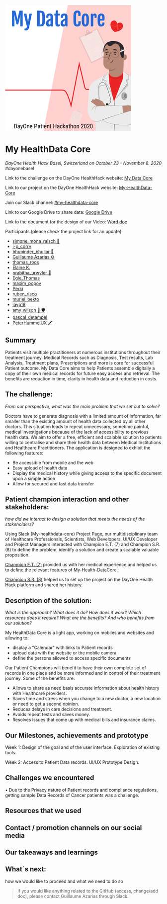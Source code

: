 ![Logo](Logo.png)
# My HealthData Core

*DayOne Health Hack Basel, Switzerland on October 23 - November 8. 2020* #dayonebasel

Link to the challenge on the DayOne HealthHack website: [My Data Core](https://2020.healthhack.solutions/project/11)

Link to our project on the DayOne HealthHack website: [My-HealthData-Core](https://2020.healthhack.solutions/project/78)

Join our Slack channel: [#my-healthdata-core](https://slack.com/app_redirect?channel=my-healthdata-core)

Link to our Google Drive to share data: [Google Drive](https://drive.google.com/drive/folders/13_zgY11NxV_rfvS_OGldZ6Ti7ApjCi64?usp=sharing)

Link to the document for the design of our Video: [Word doc](https://docs.google.com/document/d/1yN0PwSLvqkVO6bpSZoTVLwXXCMb9zyi9jvuTo-nOk0E/edit?usp=sharing)

Participants (please check the project link for an update):
- [simone_mona_raisch 🧬](https://2020.healthhack.solutions/user/simone_mona_raisch)
- [j-p_corry](https://2020.healthhack.solutions/user/j-p_corry)
- [bhupinder_bhullar 🧬](https://2020.healthhack.solutions/user/bhupinder_bhullar)
- [Guillaume Azarias ⚙️](https://2020.healthhack.solutions/user/GuillaumeAzarias)
- [thomas_roos](https://2020.healthhack.solutions/user/thomas_roos)
- [Elaine K.](https://2020.healthhack.solutions/user/Elaine%20K.)
- [prabitha_urwyler 🧬](https://2020.healthhack.solutions/user/prabitha_urwyler)
- [Egle_Thomas](https://2020.healthhack.solutions/user/Egle_Thomas)
- [maxim_popov](https://2020.healthhack.solutions/user/maxim_popov)
- [Perki](https://2020.healthhack.solutions/user/Perki)
- [ruben_risco](https://2020.healthhack.solutions/user/ruben_risco)
- [muriel_bekto](https://2020.healthhack.solutions/user/muriel_bekto)
- [jayp18](https://2020.healthhack.solutions/user/jayp18)
- [amy_wilson 🧬 🛡️](https://2020.healthhack.solutions/user/amy_wilson)
- [pascal_detampel](https://2020.healthhack.solutions/user/pascal_detampel)
- [ PeterHummelUX 🖍️](https://2020.healthhack.solutions/user/PeterHummelUX)

## Summary
Patients visit multiple practitioners at numerous institutions throughout their treatment journey. Medical Records such as Diagnosis, Test results, Lab Analysis, Treatment plans, Prescriptions and more is core for successful Patient outcome. My Data Core aims to help Patients assemble digitally a copy of their own medical records for future easy access and retrieval. The benefits are reduction in time, clarity in health data and reduction in costs.
 
## The challenge:
*From our perspective, what was the main problem that we set out to solve?*

Doctors have to generate diagnosis with a limited amount of information, far smaller than the existing amount of health data collected by all other doctors. This situation leads to repeat unnecessary, sometime painful, medical investigations because of the lack of accessibility to previous health data. We aim to offer a free, efficient and scalable solution to patients willing to centralise and share their health data between Medical Institutions and Healthcare Practitioners. The application is designed to exhibit the following features:
- Be accessible from mobile and the web
- Easy upload of health data
- Display the medical history while giving access to the specific document upon a simple action
- Allow for secured and fast data transfer

## Patient champion interaction and other stakeholders:
*how did we interact to design a solution that meets the needs of the stakeholders?*

Using Slack (My-healthdata-core) Project Page, our multidisciplinary team of Healthcare Professionals, Scientists, Web Developers, UI/UX Developer and Project Managers interacted with Champion E.T. (7) and Champion S.R. (8)  to define the problem, identify a solution and create a scalable valuable proposition. 

[Champion E.T. (7)](https://www.google.com/url?q=https://2020.healthhack.solutions/project/20&sa=D&ust=1603408444985000&usg=AOvVaw1vMYLQc0AksKvDYG6NGEmS) provided us with her medical experience and helped us to define the relevant features of My-Health-DataCore.

[Champion S.R. (8)](https://www.google.com/url?q=https://2020.healthhack.solutions/project/21&sa=D&ust=1603408444983000&usg=AOvVaw1xwmbnQQLHt4Sbpo38LzlA) helped us to set up the project on the DayOne Health Hack platform and shared her history.

## Description of the solution:
*What is the approach? What does it do? How does it work? Which resources does it require?
What are the benefits? And who benefits from our solution?*

My HealthData Core is a light app, working on mobiles and websites and allowing to:

-	display a "Calendar" with links to Patient records 
-	upload data with the website or the mobile camera
-	define the persons allowed to access specific documents

Our Patient Champions will benefit to have their own complete set of records in one place and be more informed and in control of their treatment journey. Some of the benefits are:

-	Allows to share as need basis accurate information about health history with Healthcare providers.
-	Saves time and stress when you change to a new doctor, a new location or need to get a second opinion. 
-	Reduces delays in care decisions and treatment.
-	Avoids repeat tests and saves money.
-	Resolves issues that come up with medical bills and insurance claims.

## Our Milestones, achievements and prototype
Week 1:  Design of the goal and of the user interface. Exploration of existing tools.

Week 2: Access to Patient Data records. UI/UX Prototype Design. 

## Challenges we encountered
•	Due to the Privacy nature of Patient records and compliance regulations, getting sample Data Records of Cancer patients was a challenge.

## Resources that we used

## Contact / promotion channels on our social media

## Our takeaways and learnings

## What´s next:
how we would like to proceed and what we need to do so

> If you would like anything related to the GitHub (access, change/add doc), please contact Guillaume Azarias through Slack.
